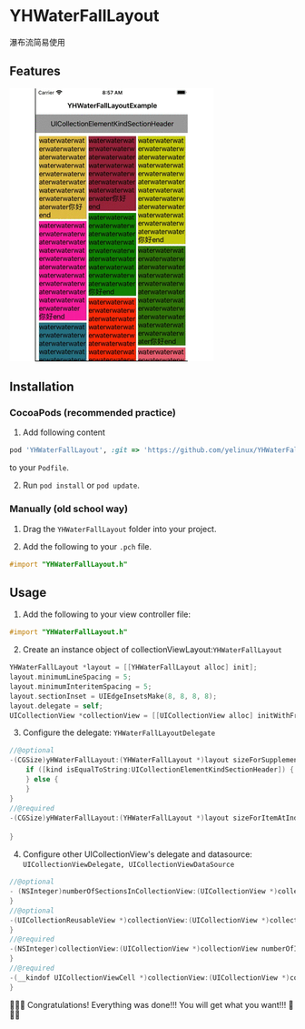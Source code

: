 # YHWaterFallLayout
瀑布流简易使用

## Features
![示例](./preview/example.gif)

## Installation

### CocoaPods (recommended practice)
1. Add following content
```ruby
pod 'YHWaterFallLayout', :git => 'https://github.com/yelinux/YHWaterFallLayout.git'
```
 to your `Podfile`.
 
2. Run `pod install` or `pod update`.

### Manually (old school way)
1. Drag the `YHWaterFallLayout` folder into your project.

2. Add the following to your `.pch` file.
```objective-c
#import "YHWaterFallLayout.h"
```

## Usage
1. Add the following to your view controller file:
```objective-c
#import "YHWaterFallLayout.h"
```

2. Create an instance object of collectionViewLayout:`YHWaterFallLayout`
```objective-c
YHWaterFallLayout *layout = [[YHWaterFallLayout alloc] init];
layout.minimumLineSpacing = 5;
layout.minimumInteritemSpacing = 5;
layout.sectionInset = UIEdgeInsetsMake(8, 8, 8, 8);
layout.delegate = self;
UICollectionView *collectionView = [[UICollectionView alloc] initWithFrame:self.view.bounds collectionViewLayout:layout];
```

3. Configure the delegate: `YHWaterFallLayoutDelegate`                                          
```objective-c
//@optional
-(CGSize)yHWaterFallLayout:(YHWaterFallLayout *)layout sizeForSupplementaryElementOfKind:(NSString *)kind atIndexPath:(NSIndexPath *)indexPath{
    if ([kind isEqualToString:UICollectionElementKindSectionHeader]) {
    } else {
    }
}
//@required
-(CGSize)yHWaterFallLayout:(YHWaterFallLayout *)layout sizeForItemAtIndexPath:(NSIndexPath *)indexPath{
    
}
```

4. Configure other UICollectionView's delegate and datasource: `UICollectionViewDelegate, UICollectionViewDataSource` 
```objective-c
//@optional
- (NSInteger)numberOfSectionsInCollectionView:(UICollectionView *)collectionView{
}
//@optional
-(UICollectionReusableView *)collectionView:(UICollectionView *)collectionView viewForSupplementaryElementOfKind:(NSString *)kind atIndexPath:(NSIndexPath *)indexPath{
}
//@required
-(NSInteger)collectionView:(UICollectionView *)collectionView numberOfItemsInSection:(NSInteger)section{
}
//@required
-(__kindof UICollectionViewCell *)collectionView:(UICollectionView *)collectionView cellForItemAtIndexPath:(NSIndexPath *)indexPath{
}
```

🎉🎉🎉 Congratulations! Everything was done!!! You will get what you want!!! 🌈🌈🌈
